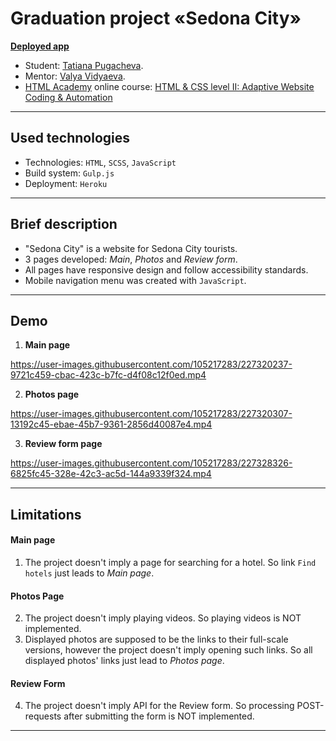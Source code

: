 # Graduation project «Sedona City»

**[Deployed app](https://sedona-city.herokuapp.com/)**

* Student: [Tatiana Pugacheva](https://up.htmlacademy.ru/adaptive/26/user/1892769).
* Mentor: [Valya Vidyaeva](https://htmlacademy.ru/profile/id189794).
* [HTML Academy](https://htmlacademy.ru/) online course: [HTML & CSS level II: Adaptive Website Coding & Automation](https://htmlacademy.ru/intensive/adaptive)

---

## Used technologies

* Technologies: `HTML`, `SCSS`, `JavaScript`
* Build system: `Gulp.js`
* Deployment: `Heroku`

---

## Brief description

* "Sedona City" is a website for Sedona City tourists. 
* 3 pages developed: *Main*, *Photos* and *Review form*.
* All pages have responsive design and follow accessibility standards.
* Mobile navigation menu was created with `JavaScript`.

---

## Demo

1. **Main page**


https://user-images.githubusercontent.com/105217283/227320237-9721c459-cbac-423c-b7fc-d4f08c12f0ed.mp4




2. **Photos page**


https://user-images.githubusercontent.com/105217283/227320307-13192c45-ebae-45b7-9361-2856d40087e4.mp4


3. **Review form page**



https://user-images.githubusercontent.com/105217283/227328326-6825fc45-328e-42c3-ac5d-144a9339f324.mp4



---

## Limitations

#### Main page
1. The project doesn't imply a page for searching for a hotel. So link `Find hotels` just leads to *Main page*.
#### Photos Page
2. The project doesn't imply playing videos. So playing videos is NOT implemented.
3. Displayed photos are supposed to be the links to their full-scale versions, however the project doesn't imply opening such links. So all displayed photos' links just lead to *Photos page*.
#### Review Form
4. The project doesn't imply API for the Review form. So processing POST-requests after submitting the form is NOT implemented.

---

